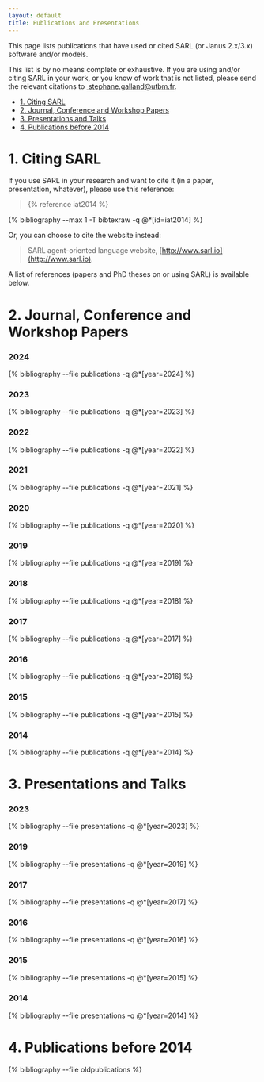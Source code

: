 ```yaml
---
layout: default
title: Publications and Presentations
---
```


This page lists publications that have used or cited SARL (or Janus 2.x/3.x) software and/or models.

This list is by no means complete or exhaustive. If you are using and/or citing SARL in your work, or you know of work that is not listed, please send the relevant citations to [<i class="fa fa-envelope"></i>&nbsp;stephane.galland@utbm.fr](mailto:stephane.galland@utbm.fr).

<ul class="page_outline" id="page_outline">

<li><a href="#1-citing-sarl">1. Citing SARL</a></li>
<li><a href="#2-journal-conference-and-workshop-papers">2. Journal, Conference and Workshop Papers</a></li>
<li><a href="#3-presentations-andtalks">3. Presentations and Talks</a></li>
<li><a href="#4-publications-before-2014">4. Publications before 2014</a></li>
</ul>

# 1. Citing SARL

If you use SARL in your research and want to cite it (in a paper, presentation, whatever), please use this reference:

> {% reference iat2014 %}


{% bibliography --max 1 -T bibtexraw -q @*[id=iat2014] %}

Or, you can choose to cite the website instead:

> SARL agent-oriented language website, [http://www.sarl.io](http://www.sarl.io).

A list of references (papers and PhD theses on or using SARL) is available below.

# 2. Journal, Conference and Workshop Papers

### 2024
{% bibliography --file publications -q @*[year=2024] %}

### 2023
{% bibliography --file publications -q @*[year=2023] %}

### 2022
{% bibliography --file publications -q @*[year=2022] %}

### 2021
{% bibliography --file publications -q @*[year=2021] %}

### 2020
{% bibliography --file publications -q @*[year=2020] %}

### 2019
{% bibliography --file publications -q @*[year=2019] %}

### 2018
{% bibliography --file publications -q @*[year=2018] %}

### 2017
{% bibliography --file publications -q @*[year=2017] %}

### 2016
{% bibliography --file publications -q @*[year=2016] %}

### 2015
{% bibliography --file publications -q @*[year=2015] %}

### 2014
{% bibliography --file publications -q @*[year=2014] %}

# 3. Presentations and Talks

### 2023
{% bibliography --file presentations -q @*[year=2023] %}

### 2019
{% bibliography --file presentations -q @*[year=2019] %}

### 2017
{% bibliography --file presentations -q @*[year=2017] %}

### 2016
{% bibliography --file presentations -q @*[year=2016] %}

### 2015
{% bibliography --file presentations -q @*[year=2015] %}

### 2014
{% bibliography --file presentations -q @*[year=2014] %}

# 4. Publications before 2014
{% bibliography --file oldpublications %}

